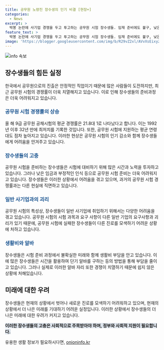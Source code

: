 ```yaml
---
title: 공무원 노량진 장수생의 인기 비결 [현장+]
categories:
  - News
excerpt: >
  박봉 논란에 사기업 경쟁을 두고 투고하는 공무원 시험 장수생들. 임재 준비에도 불구, 낮은 임금과 가족과의 거리 등에서 고통을 호소하며, 경쟁률 하락에도 장수생 증가. 20~30대들의 희생과 자아실현을 위한 노력을 다루며, 시험 준비를 마친 뒤의 불투명한 미래와 공시 낭인이란 우려까지 총망라. 
feature_text: >
  박봉 논란에 사기업 경쟁을 두고 투고하는 공무원 시험 장수생들. 임재 준비에도 불구, 낮은 임금과 가족과의 거리 등에서 고통을 호소하며, 경쟁률 하락에도 장수생 증가. 20~30대들의 희생과 자아실현을 위한 노력을 다루며, 시험 준비를 마친 뒤의 불투명한 미래와 공시 낭인이란 우려까지 총망라. 
image: 'https://blogger.googleusercontent.com/img/b/R29vZ2xl/AVvXsEixyZcFfHzMRdzZMjFBmAUKJYCLCGyLL1o632UiGVXcaFdKo_bkvkuCioo0uUKlGfBVcT3P84aROyZIXSBEx3Aw5nCQ3pTgDom1WDC4m8eifvWiAmWEEVb4x6G_l8C0QH225ldMjyaFvpxGEBGNO37VmDTDMHGhJPq73UglMfDca1-0aw/s1600/blogspot.png'
---
```


<p><img src="https://blogger.googleusercontent.com/img/b/R29vZ2xl/AVvXsEixyZcFfHzMRdzZMjFBmAUKJYCLCGyLL1o632UiGVXcaFdKo_bkvkuCioo0uUKlGfBVcT3P84aROyZIXSBEx3Aw5nCQ3pTgDom1WDC4m8eifvWiAmWEEVb4x6G_l8C0QH225ldMjyaFvpxGEBGNO37VmDTDMHGhJPq73UglMfDca1-0aw/s1600/blogspot.png" alt="info 속보" /></p>

<h2 data-ke-size="size26">장수생들의 힘든 실정</h2>

<p data-ke-size="size16">한국에서 공무원으로의 진출은 안정적인 직업이기 때문에 많은 사람들이 도전하지만, 최근 공무원 시험의 경쟁률이 더욱 치열해지고 있습니다. 이로 인해 장수생들의 준비과정은 더욱 어려워지고 있습니다.</p>

<h3><b><span style="color: #1a5490;">공무원 시험 경쟁률의 상승</span></b></h3>

<p data-ke-size="size16">올 해 9급 공무원 공채시험의 평균 경쟁률은 21.8대 1로 나타났다고 합니다. 이는 1992년 이후 32년 만에 최저치를 기록한 것입니다. 또한, 공무원 시험에 지원하는 평균 연령대도 점차 높아지고 있습니다. 이러한 현상은 공무원 시험의 인기 감소와 함께 장수생들에게 어려움을 안겨주고 있습니다.</p>

<h3><b><span style="color: #1a5490;">장수생들의 고충</span></b></h3>

<p data-ke-size="size16">공무원 시험을 준비하는 장수생들은 시험에 대비하기 위해 많은 시간과 노력을 투자하고 있습니다. 그러나 낮은 임금과 부정적인 인식 등으로 공무원 시험 준비는 더욱 어려워지고 있습니다. 장수생들은 이러한 상황에서 어려움을 겪고 있으며, 과거의 공무원 시험 경쟁률과는 다른 현실에 직면하고 있습니다.</p>

<h3><b><span style="color: #1a5490;">일반 사기업과의 괴리</span></b></h3>

<p data-ke-size="size16">공무원 시험의 특성상, 장수생들이 일반 사기업에 취업하기 위해서는 다양한 어려움을 겪고 있습니다. 공무원 시험의 시험 과목과 요구 사항이 다른 일반 기업의 요구사항과 괴리가 있기 때문에, 공무원 시험에 실패한 장수생들이 다른 진로를 모색하기 어려운 상황에 처하고 있습니다.</p>

<h3><b><span style="color: #1a5490;">생활비와 알바</span></b></h3>

<p data-ke-size="size16">장수생들은 시험 준비 과정에서 불확실한 미래와 함께 생활비 부담을 안고 있습니다. 이에 많은 장수생들은 시간을 활용하여 단기 알바를 구하는 등의 방법을 통해 부담을 줄이고 있습니다. 그러나 실제로 이러한 알바 자리 또한 경쟁이 치열하기 때문에 쉽지 않은 상황에 처해있습니다.</p>

<h2 data-ke-size="size26">미래에 대한 우려</h2>

<p data-ke-size="size16">장수생들은 현재의 상황에서 벗어나 새로운 진로를 모색하기 어려워하고 있으며, 현재의 상황에서 더 나은 미래를 기대하기 어려운 실정입니다. 이러한 상황에서 장수생들의 더 나은 미래에 대한 우려가 커지고 있습니다.</p>

<p><b><span style="background-color: #21538527;">이러한 장수생들의 고충은 사회적으로 주목받아야 하며, 정부와 사회적 지원이 필요합니다.</span></b></p>
유용한 생활 정보가 필요하시다면, <a href="https://onioninfo.kr" rel="dofollow">onioninfo.kr</a>


